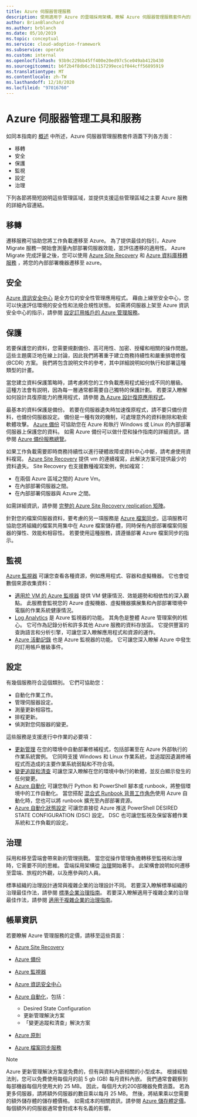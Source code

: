 ```yaml
---
title: Azure 伺服器管理服務
description: 使用適用于 Azure 的雲端採用架構，瞭解 Azure 伺服器管理服務套件內的區域。
author: BrianBlanchard
ms.author: brblanch
ms.date: 05/10/2019
ms.topic: conceptual
ms.service: cloud-adoption-framework
ms.subservice: operate
ms.custom: internal
ms.openlocfilehash: 93b9c229bb45ff400e20ed97c5ce049ab412b430
ms.sourcegitcommit: b6f2b4f8db6c3b1157299ece1f044cff56895919
ms.translationtype: MT
ms.contentlocale: zh-TW
ms.lasthandoff: 12/10/2020
ms.locfileid: "97016760"
---
```

# <a name="azure-server-management-tools-and-services"></a>Azure 伺服器管理工具和服務

如同本指南的 [概述](./index.md) 中所述，Azure 伺服器管理服務套件涵蓋下列各方面：

- 移轉
- 安全
- 保護
- 監視
- 設定
- 治理

下列各節將簡短說明這些管理區域，並提供支援這些管理區域之主要 Azure 服務的詳細內容連結。

## <a name="migrate"></a>移轉

遷移服務可協助您將工作負載遷移至 Azure。 為了提供最佳的指引，Azure Migrate 服務一開始會測量內部部署伺服器效能，並評估遷移的適用性。 Azure Migrate 完成評量之後，您可以使用 [Azure Site Recovery](/azure/site-recovery/site-recovery-overview) 和 [Azure 資料庫移轉服務](/azure/dms/dms-overview) ，將您的內部部署機器遷移至 azure。

## <a name="secure"></a>安全

[Azure 資訊安全中心](/azure/security-center/security-center-intro) 是全方位的安全性管理應用程式。 藉由上線至安全中心，您可以快速評估環境的安全性和法規合規性狀態。 如需將伺服器上架至 Azure 資訊安全中心的指示，請參閱 [設定訂用帳戶的 Azure 管理服務](./onboard-at-scale.md#azure-security-center)。

## <a name="protect"></a>保護

若要保護您的資料，您需要規劃備份、高可用性、加密、授權和相關的操作問題。 這些主題廣泛地在線上討論，因此我們將著重于建立商務持續性和嚴重損壞修復 (BCDR) 方案。 我們將包含說明文件的參考，其中詳細說明如何執行和部署這種類型的計畫。

當您建立資料保護策略時，請考慮將您的工作負載應用程式細分成不同的層級。 這種方法會有説明，因為每一層通常都需要自己獨特的保護計劃。 若要深入瞭解如何設計具復原能力的應用程式，請參閱 [為 Azure 設計復原應用程式](/azure/architecture/resiliency)。

最基本的資料保護是備份。 若要在伺服器遺失時加速復原程式，請不要只備份資料，也備份伺服器設定。 備份是一種有效的機制，可處理意外的資料刪除和勒索軟體攻擊。 [Azure 備份](/azure/backup) 可協助您在 Azure 和執行 Windows 或 Linux 的內部部署伺服器上保護您的資料。 如需 Azure 備份可以做什麼和操作指南的詳細資訊，請參閱 [Azure 備份服務總覽](/azure/backup/backup-overview)。

如果工作負載需要即時商務持續性以進行硬體故障或資料中心中斷，請考慮使用資料複寫。 [Azure Site Recovery](/azure/site-recovery/site-recovery-overview) 提供 vm 的連續複寫，此解決方案可提供最少的資料遺失。 Site Recovery 也支援數種複寫案例，例如複寫：

- 在兩個 Azure 區域之間的 Azure Vm。
- 在內部部署伺服器之間。
- 在內部部署伺服器與 Azure 之間。

如需詳細資訊，請參閱 [完整的 Azure Site Recovery replication 矩陣](/azure/site-recovery/site-recovery-overview#what-can-i-replicate)。

針對您的檔案伺服器資料，要考慮的另一項服務是 [Azure 檔案同步](/azure/storage/files/storage-sync-files-planning)。這項服務可協助您將組織的檔案共用集中在 Azure 檔案儲存體，同時保有內部部署檔案伺服器的彈性、效能和相容性。 若要使用這種服務，請遵循部署 Azure 檔案同步的指示。

## <a name="monitor"></a>監視

[Azure 監視器](/azure/azure-monitor/overview) 可讓您查看各種資源，例如應用程式、容器和虛擬機器。 它也會從數個來源收集資料：

- [適用於 VM 的 Azure 監視器](/azure/azure-monitor/insights/vminsights-overview) 提供 VM 健康情況、效能趨勢和相依性的深入觀點。 此服務會監視您的 Azure 虛擬機器、虛擬機器擴展集和內部部署環境中電腦的作業系統健康情況。
- [Log Analytics](/azure/azure-monitor/log-query/log-query-overview) 是 Azure 監視器的功能。 其角色是整體 Azure 管理案例的核心。 它可作為記錄分析和許多其他 Azure 服務的資料存放區。 它提供豐富的查詢語言和分析引擎，可讓您深入瞭解應用程式和資源的運作。
- [Azure 活動記錄](/azure/azure-monitor/platform/activity-logs-overview) 也是 Azure 監視器的功能。 它可讓您深入瞭解 Azure 中發生的訂用帳戶層級事件。

## <a name="configure"></a>設定

有幾個服務符合這個類別。 它們可協助您：

- 自動化作業工作。
- 管理伺服器設定。
- 測量更新相容性。
- 排程更新。
- 偵測對您伺服器的變更。

這些服務是支援進行中作業的必要項：

- [更新管理](/azure/automation/update-management/overview) 在您的環境中自動部署修補程式，包括部署至在 Azure 外部執行的作業系統實例。 它同時支援 Windows 和 Linux 作業系統，並追蹤因遺漏修補程式而造成的主要作業系統弱點和不符合項。
- [變更追蹤和清查](/azure/automation/change-tracking) 可讓您深入瞭解在您的環境中執行的軟體，並反白顯示發生的任何變更。
- [Azure 自動化](/azure/automation/automation-intro) 可讓您執行 Python 和 PowerShell 腳本或 runbook，將整個環境中的工作自動化。 當您搭配 [混合式 Runbook 背景工作角色](/azure/automation/automation-hybrid-runbook-worker)使用 Azure 自動化時，您也可以將 runbook 擴充至內部部署資源。
- [Azure 自動化狀態設定](/azure/automation/automation-dsc-overview) 可讓您直接從 Azure 推送 PowerShell DESIRED STATE CONFIGURATION (DSC) 設定。 DSC 也可讓您監視及保留客體作業系統和工作負載的設定。

## <a name="govern"></a>治理

採用和移至雲端會帶來新的管理挑戰。 當您從操作管理負擔轉移至監視和治理時，它需要不同的思維。 雲端採用架構從 [治理](../../govern/index.md)開始著手。 此架構會說明如何遷移至雲端、旅程的外觀，以及應參與的人員。

標準組織的治理設計通常與複雜企業的治理設計不同。 若要深入瞭解標準組織的治理最佳作法，請參閱 [標準企業治理指南](../../govern/guides/standard/index.md)。 若要深入瞭解適用于複雜企業的治理最佳作法，請參閱 [適用于複雜企業的治理指南](../../govern/guides/complex/index.md)。

## <a name="billing-information"></a>帳單資訊

若要瞭解 Azure 管理服務的定價，請移至這些頁面：

- [Azure Site Recovery](https://azure.microsoft.com/pricing/details/site-recovery)

- [Azure 備份](https://azure.microsoft.com/pricing/details/backup)

- [Azure 監視器](https://azure.microsoft.com/pricing/details/monitor)

- [Azure 資訊安全中心](https://azure.microsoft.com/pricing/details/security-center)

- [Azure 自動化](https://azure.microsoft.com/pricing/details/automation)，包括：
  - Desired State Configuration
  - 更新管理解決方案
  - 「變更追蹤和清查」解決方案

- [Azure 原則](https://azure.microsoft.com/pricing/details/azure-policy)

- [Azure 檔案同步服務](https://azure.microsoft.com/pricing/details/storage/blobs)

> [!NOTE]
> Azure 更新管理解決方案是免費的，但有與資料內嵌相關的小型成本。 根據經驗法則，您可以免費使用每個月的前 5 gb (GB) 每月資料內嵌。 我們通常會觀察到每部機器每個月使用大約 25 MB。 因此，每個月大約200部機器免費涵蓋。 若為更多伺服器，請將額外伺服器的數目乘以每月 25 MB。 然後，將結果乘以您需要的額外儲存體的儲存體價格。 如需成本的相關資訊，請參閱 [Azure 儲存體定價](https://azure.microsoft.com/pricing/details/storage)。 每個額外的伺服器通常會對成本有名義的影響。

